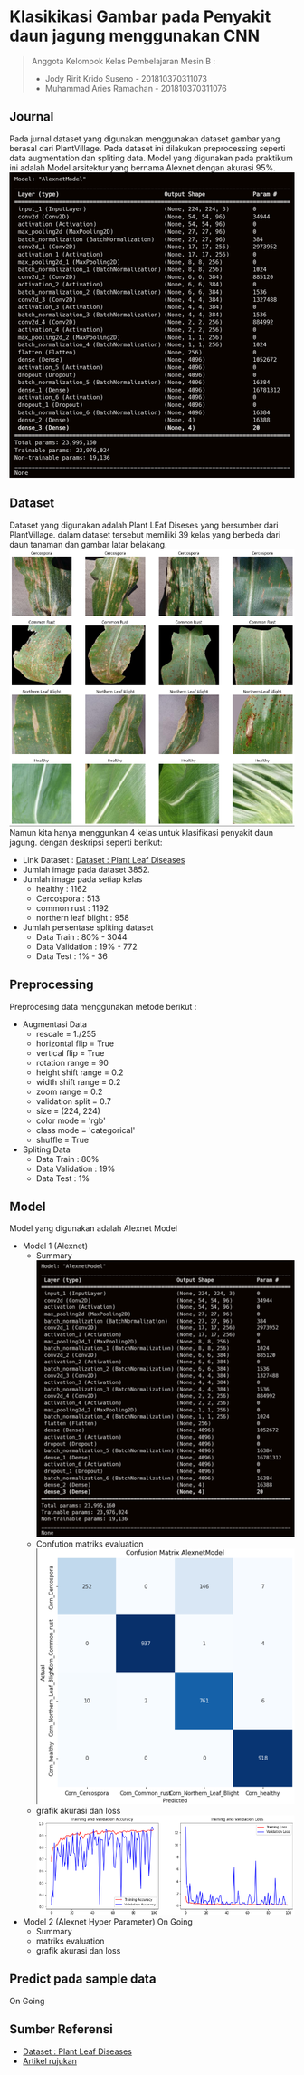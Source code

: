 # Klasikikasi Gambar pada Penyakit daun jagung menggunakan CNN

> Anggota Kelompok Kelas Pembelajaran Mesin B :
> - Jody Ririt Krido Suseno - 201810370311073
> - Muhammad Aries Ramadhan - 201810370311076

## Journal
Pada jurnal dataset yang digunakan menggunakan dataset gambar yang berasal dari PlantVillage. 
Pada dataset ini dilakukan preprocessing seperti data augmentation dan spliting data. 
Model yang digunakan pada praktikum ini adalah Model arsitektur yang bernama Alexnet dengan akurasi 95%.
![Example screenshot](assets/alexnetArsitektur.png)

## Dataset
Dataset yang digunakan adalah Plant LEaf Diseses yang bersumber dari PlantVillage. dalam dataset tersebut memiliki 39 kelas yang berbeda dari daun tanaman dan gambar latar belakang. 
![Example screenshot](assets/corn_leaf.png)
Namun kita hanya menggunkan 4 kelas untuk klasifikasi penyakit daun jagung. dengan deskripsi seperti berikut:
- Link Dataset : [Dataset : Plant Leaf Diseases](https://data.mendeley.com/datasets/tywbtsjrjv/1)
- Jumlah image pada dataset 3852.
- Jumlah image pada setiap kelas
  - healthy               : 1162
  - Cercospora            : 513
  - common rust           : 1192
  - northern leaf blight  : 958
- Jumlah persentase spliting dataset
  - Data Train            : 80% - 3044
  - Data Validation       : 19% - 772
  - Data Test             : 1%  - 36

## Preprocessing
Preprocesing data menggunakan metode berikut :
- Augmentasi Data
  - rescale = 1./255
  - horizontal flip = True
  - vertical flip = True
  - rotation range = 90
  - height shift range = 0.2
  - width shift range = 0.2
  - zoom range = 0.2
  - validation split = 0.7
  - size = (224, 224)
  - color mode = 'rgb'
  - class mode = 'categorical'
  - shuffle = True
- Spliting Data
  - Data Train            : 80% 
  - Data Validation       : 19% 
  - Data Test             : 1% 

## Model
Model yang digunakan adalah Alexnet Model
- Model 1 (Alexnet)
  - Summary
    ![Example screenshot](assets/alexnetArsitektur.png)
  - Confution matriks evaluation</br>
    ![Example screenshot](assets/alexnetMatrix.png)
  - grafik akurasi dan loss
    ![Example screenshot](assets/alexnetAccLoss.png)
- Model 2 (Alexnet Hyper Parameter) On Going
  - Summary
  - matriks evaluation
  - grafik akurasi dan loss

## Predict pada sample data
On Going

## Sumber Referensi
 - [Dataset : Plant Leaf Diseases](https://data.mendeley.com/datasets/tywbtsjrjv/1)
 - [Artikel rujukan](http://dx.doi.org/10.12928/telkomnika.v18i3.14840)




